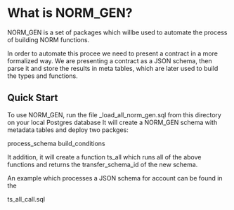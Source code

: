 # What is NORM_GEN?
 
NORM_GEN is a set of packages which willbe used to automate the  process of building NORM functions.

In order to automate this procee we need to present a contract in a more formalized way. We are presenting a contract as a JSON schema, then parse it and store the results in meta tables, which are later used to build the types and functions.

## Quick Start

To use NORM_GEN, run the file 
\_load\_all\_norm\_gen.sql from this directory on your local Postgres database
It will create a NORM\_GEN schema with metadata tables and deploy two packges:

process_schema
build_conditions

It addition, it will create a function ts_all which runs all of the above functions and returns the transfer_schema_id of the new schema.

An example which processes a JSON schema for account can be found in the 

ts\_all\_call.sql
